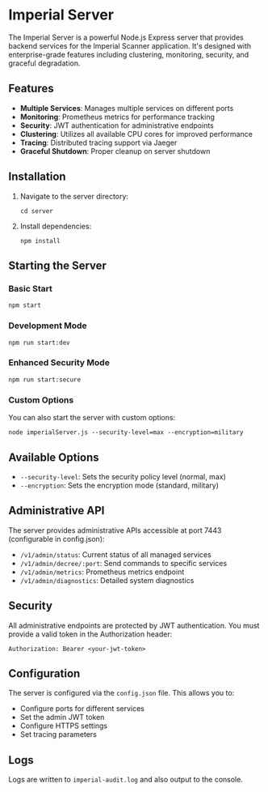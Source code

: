 
# Imperial Server

The Imperial Server is a powerful Node.js Express server that provides backend services for the Imperial Scanner application. It's designed with enterprise-grade features including clustering, monitoring, security, and graceful degradation.

## Features

- **Multiple Services**: Manages multiple services on different ports
- **Monitoring**: Prometheus metrics for performance tracking
- **Security**: JWT authentication for administrative endpoints
- **Clustering**: Utilizes all available CPU cores for improved performance
- **Tracing**: Distributed tracing support via Jaeger
- **Graceful Shutdown**: Proper cleanup on server shutdown

## Installation

1. Navigate to the server directory:
   ```
   cd server
   ```

2. Install dependencies:
   ```
   npm install
   ```

## Starting the Server

### Basic Start

```
npm start
```

### Development Mode

```
npm run start:dev
```

### Enhanced Security Mode

```
npm run start:secure
```

### Custom Options

You can also start the server with custom options:

```
node imperialServer.js --security-level=max --encryption=military
```

## Available Options

- `--security-level`: Sets the security policy level (normal, max)
- `--encryption`: Sets the encryption mode (standard, military)

## Administrative API

The server provides administrative APIs accessible at port 7443 (configurable in config.json):

- `/v1/admin/status`: Current status of all managed services
- `/v1/admin/decree/:port`: Send commands to specific services
- `/v1/admin/metrics`: Prometheus metrics endpoint
- `/v1/admin/diagnostics`: Detailed system diagnostics

## Security

All administrative endpoints are protected by JWT authentication. 
You must provide a valid token in the Authorization header:

```
Authorization: Bearer <your-jwt-token>
```

## Configuration

The server is configured via the `config.json` file. This allows you to:

- Configure ports for different services
- Set the admin JWT token
- Configure HTTPS settings
- Set tracing parameters

## Logs

Logs are written to `imperial-audit.log` and also output to the console.
